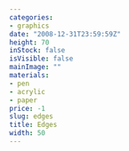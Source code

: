 ```yaml
---
categories:
- graphics
date: "2008-12-31T23:59:59Z"
height: 70
inStock: false
isVisible: false
mainImage: ""
materials:
- pen
- acrylic
- paper
price: -1
slug: edges
title: Edges
width: 50
---
```


